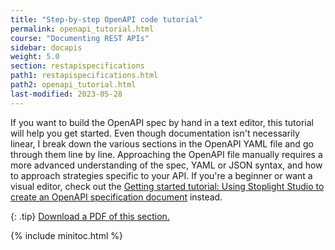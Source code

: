 ```yaml
---
title: "Step-by-step OpenAPI code tutorial"
permalink: openapi_tutorial.html
course: "Documenting REST APIs"
sidebar: docapis
weight: 5.0
section: restapispecifications
path1: restapispecifications.html
path2: openapi_tutorial.html
last-modified: 2023-05-28
---
```


If you want to build the OpenAPI spec by hand in a text editor, this tutorial will help you get started. Even though documentation isn't necessarily linear, I break down the various sections in the OpenAPI YAML file and go through them line by line. Approaching the OpenAPI file manually requires a more advanced understanding of the spec, YAML or JSON syntax, and how to approach strategies specific to your API. If you're a beginner or want a visual editor, check out the [Getting started tutorial: Using Stoplight Studio to create an OpenAPI specification document](pubapis_openapis_quickstart_stoplight.html) instead.

{: .tip}
<a href="https://s3.us-west-1.wasabisys.com/learnapidoc-outputs/docapis_five.pdf"><i class="fas fa-file-pdf"></i> Download a PDF of this section.</a>

{% include minitoc.html %}
